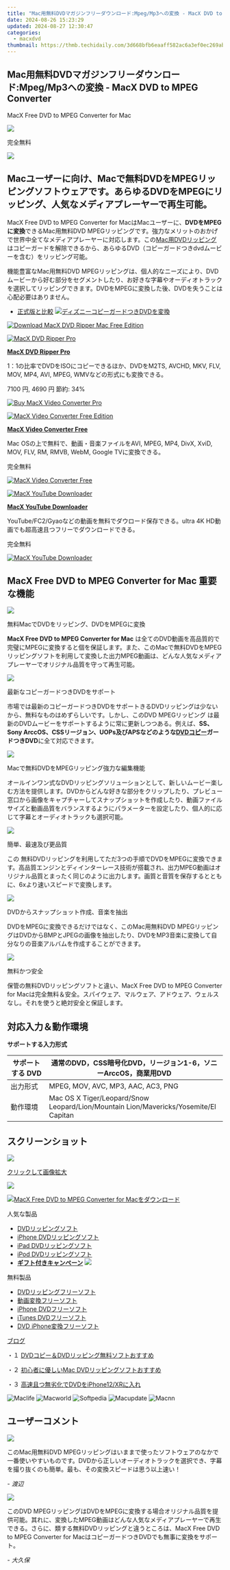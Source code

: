 ```yaml
---
title: "Mac用無料DVDマガジンフリーダウンロード:Mpeg/Mp3への変換 - MacX DVD to MPEG Converter"
date: 2024-08-26 15:23:29
updated: 2024-08-27 12:30:47
categories:
  - macxdvd
thumbnail: https://thmb.techidaily.com/3d668bfb6eaaff582ac6a3ef0ec269ab4610d6df4de409efc683d784a7434cf5.jpg
---
```


## Mac用無料DVDマガジンフリーダウンロード:Mpeg/Mp3への変換 - MacX DVD to MPEG Converter

MacX Free DVD to MPEG Converter for Mac

![](https://www.macxdvd.com/dvd-to-mpeg-converter-for-mac-free/../face/dvd-mpeg-pic.jpg) 

完全無料

![](https://www.macxdvd.com/dvd-to-mpeg-converter-for-mac-free/../image-jp/flag.png) 

## Macユーザーに向け、Macで無料DVDをMPEGリッピングソフトウェアです。あらゆるDVDをMPEGにリッピング、人気なメディアプレーヤーで再生可能。

MacX Free DVD to MPEG Converter for MacはMacユーザーに、**DVDをMPEGに変換**できるMac用無料DVD MPEGリッピングです。強力なメリットのおかげで世界中全てなメディアプレーヤーに対応します。この[Mac用DVDリッピング](https://tools.techidaily.com/macxdvd/products/) はコピーガードを解除できるから、あらゆるDVD（コピーガードつきdvdムービーを含む）をリッピング可能。

機能豊富なMac用無料DVD MPEGリッピングは、個人的なニーズにより、DVDムービーから好む部分をセグメントしたり、お好きな字幕やオーディオトラックを選択してリッピングできます。DVDをMPEGに変換した後、DVDを失うことは心配必要はありません。

* [正式版と比較](https://tools.techidaily.com/macxdvd/products/)
[![ディズニーコピーガードつきDVDを変換](https://www.macxdvd.com/dvd-to-mpeg-converter-for-mac-free/../image-jp/macxdvdpro-banner-mini.jpg)](https://www.macxdvd.com/dvd-to-mpeg-converter-for-mac-free/../how-to-rip-disney-dvd-copy-protection-jp.htm) 

[![Download MacX DVD Ripper Mac Free Edition](https://www.macxdvd.com/dvd-to-mpeg-converter-for-mac-free/../image-jp/bottom-download-big.jpg)](https://tools.techidaily.com/macxdvd/products/) 

[![MacX DVD Ripper Pro](https://www.macxdvd.com/dvd-to-mpeg-converter-for-mac-free/../box-image/macx-ripper-box-left.jpg)](https://www.macxdvd.com/dvd-to-mpeg-converter-for-mac-free/../mac-video-converter-pro/buy-jp.htm) 

**[MacX DVD Ripper Pro](https://tools.techidaily.com/macxdvd/products/)**

1：1の比率でDVDをISOにコピーできるほか、DVDをM2TS, AVCHD, MKV, FLV, MOV, MP4, AVI, MPEG, WMVなどの形式にも変換できる。

7100 円, 4690 円 節約: 34%

[![Buy MacX Video Converter Pro](https://www.macxdvd.com/dvd-to-mpeg-converter-for-mac-free/../image-jp/bottom-buy2.jpg)](https://www.macxdvd.com/dvd-to-mpeg-converter-for-mac-free/../mac-dvd-ripper-pro/buy-jp.htm) 

[![MacX Video Converter Free Edition](https://www.macxdvd.com/dvd-to-mpeg-converter-for-mac-free/../box-image/free-converter-mini1.jpg)](https://www.macxdvd.com/dvd-to-mpeg-converter-for-mac-free/../dvd-ripper-mac-free/index-jp.htm) 

**[MacX Video Converter Free](https://tools.techidaily.com/macxdvd/products/)**

Mac OSの上で無料で、動画・音楽ファイルをAVI, MPEG, MP4, DivX, XviD, MOV, FLV, RM, RMVB, WebM, Google TVに変換できる。

 完全無料 

[![MacX Video Converter Free](https://www.macxdvd.com/dvd-to-mpeg-converter-for-mac-free/../image-jp/free-download.jpg)](https://www.macxdvd.com/dvd-to-mpeg-converter-for-mac-free/../download/macx-video-converter-free-edition.dmg) 

[![MacX YouTube Downloader](https://www.macxdvd.com/dvd-to-mpeg-converter-for-mac-free/../box-image/youtube-mini1.png)](https://tools.techidaily.com/macxdvd/products/)

**[MacX YouTube Downloader](https://tools.techidaily.com/macxdvd/products/)**

YouTube/FC2/Gyaoなどの動画を無料でダウロード保存できる。ultra 4K HD動画でも超高速且つフリーでダウンロードできる。

 完全無料 

[![MacX YouTube Downloader](https://www.macxdvd.com/dvd-to-mpeg-converter-for-mac-free/../image-jp/free-download.jpg)](https://www.macxdvd.com/dvd-to-mpeg-converter-for-mac-free/../download/macx-youtube-downloader-free.dmg) 

## MacX Free DVD to MPEG Converter for Mac 重要な機能

![](https://www.macxdvd.com/dvd-to-mpeg-converter-for-mac-free/image/1.jpg) 

無料MacでDVDをリッピング、DVDをMPEGに変換

**MacX Free DVD to MPEG Converter for Mac** は全てのDVD動画を高品質的で完璧にMPEGに変換すると個を保証します。また、このMacで無料DVDをMPEGリッピングソフトを利用して変換した出力MPEG動画は、どんな人気なメディアプレーヤーでオリジナル品質を守って再生可能。

![](https://www.macxdvd.com/dvd-to-mpeg-converter-for-mac-free/image/2.jpg) 

最新なコピーガードつきDVDをサポート

市場では最新のコピーガードつきDVDをサポートきるDVDリッピングは少ないから、無料なものはめずらしいです。しかし、このDVD MPEGリッピング は最新のDVDムービーをサポートするように常に更新しつつある。例えば、**SS、Sony ArccOS、CSSリージョン、UOPs及びAPSなどのような[DVDコピー](https://tools.techidaily.com/macxdvd/products/)ガードつきDVD**に全て対応できます。

![](https://www.macxdvd.com/dvd-to-mpeg-converter-for-mac-free/image/3.jpg) 

Macで無料DVDをMPEGリッピング強力な編集機能

オールインワン式なDVDリッピングソリューションとして、新しいムービー楽しむ方法を提供します。DVDからどんな好きな部分をクリップしたり、プレビュー窓口から画像をキャプチャーしてスナップショットを作成したり、動画ファイルサイズと動画品質をバランスするようにパラメーターを設定したり、個人的に応じて字幕とオーディオトラックも選択可能。

![](https://www.macxdvd.com/dvd-to-mpeg-converter-for-mac-free/image/4.jpg) 

簡単、最速及び更品質

この 無料DVDリッピングを利用してただ3つの手順でDVDをMPEGに変換できます。高品質エンジンとディインターレース技術が搭載され、出力MPEG動画はオリジナル品質とまったく同じのように出力します。画質と音質を保存するとともに、6xより速いスピードで変換します。

![](https://www.macxdvd.com/dvd-to-mpeg-converter-for-mac-free/image/5.jpg) 

DVDからスナップショット作成、音楽を抽出

DVDをMPEGに変換できるだけではなく、このMac用無料DVD MPEGリッピングはDVDからBMPとJPEGの画像を抽出したり、DVDをMP3音楽に変換して自分なりの音楽アルバムを作成することができます。

![](https://www.macxdvd.com/dvd-to-mpeg-converter-for-mac-free/image/6.jpg) 

無料かつ安全

保管の無料DVDリッピングソフトと違い、MacX Free DVD to MPEG Converter for Macは完全無料＆安全。スパイウェア、マルウェア、アドウェア、ウェルスなし。それを使うと絶対安全と保証します。

## 対応入力＆動作環境

**サポートする入力形式**

| サポートする DVD | 通常のDVD，CSS暗号化DVD，リージョン1-6，ソニーArccOS，商業用DVD                                           |
| ---------- | ------------------------------------------------------------------------------------ |
| 出力形式       | MPEG, MOV, AVC, MP3, AAC, AC3, PNG                                                   |
| 動作環境       | Mac OS X Tiger/Leopard/Snow Leopard/Lion/Mountain Lion/Mavericks/Yosemite/El Capitan |

## スクリーンショット

![](https://www.macxdvd.com/dvd-to-mpeg-converter-for-mac-free/image/screenshot-jp.png)

[クリックして画像拡大](https://tools.techidaily.com/macxdvd/products/)

![](https://www.macxdvd.com/dvd-to-mpeg-converter-for-mac-free/image/screenshot-2-jp.png) 

[![MacX Free DVD to MPEG Converter for Macをダウンロード](https://www.macxdvd.com/dvd-to-mpeg-converter-for-mac-free/../image-jp/bottom-download-big.jpg)](https://tools.techidaily.com/macxdvd/products/)

人気な製品

* [DVDリッピングソフト](https://tools.techidaily.com/macxdvd/products/)
* [iPhone DVDリッピングソフト](https://tools.techidaily.com/macxdvd/products/)
* [iPad DVDリッピングソフト](https://tools.techidaily.com/macxdvd/products/)
* [iPod DVDリッピングソフト](https://tools.techidaily.com/macxdvd/products/)
* [**ギフト付きキャンペーン**](https://tools.techidaily.com/macxdvd/products/) ![](https://www.macxdvd.com/dvd-to-mpeg-converter-for-mac-free/../blog/new-fourteen/hot.gif)

無料製品

* [DVDリッピングフリーソフト](https://tools.techidaily.com/macxdvd/products/)
* [動画変換フリーソフト](https://tools.techidaily.com/macxdvd/products/)
* [iPhone DVDフリーソフト](https://tools.techidaily.com/macxdvd/products/)
* [iTunes DVDフリーソフト](https://tools.techidaily.com/macxdvd/products/)
* [DVD iPhone変換フリーソフト](https://tools.techidaily.com/macxdvd/products/)

[ブログ](https://tools.techidaily.com/macxdvd/products/)

・１ [DVDコピー＆DVDリッピング無料ソフトおすすめ](https://tools.techidaily.com/macxdvd/products/)

・２ [初心者に優しいMac DVDリッピングソフトおすすめ](https://tools.techidaily.com/macxdvd/products/)

・３ [高速且つ無劣化でDVDをiPhone12/XRに入れ](https://tools.techidaily.com/macxdvd/products/)

![Maclife](https://www.macxdvd.com/dvd-to-mpeg-converter-for-mac-free/../i-pic/maclife.gif) ![Macworld](https://www.macxdvd.com/dvd-to-mpeg-converter-for-mac-free/../i-pic/macworld.gif) ![Softpedia](https://www.macxdvd.com/dvd-to-mpeg-converter-for-mac-free/../i-pic/softpedia.gif) ![Macupdate](https://www.macxdvd.com/dvd-to-mpeg-converter-for-mac-free/../i-pic/macupdate.gif) ![Macnn](https://www.macxdvd.com/dvd-to-mpeg-converter-for-mac-free/../i-pic/macnn.gif) 

## ユーザーコメント

![](https://www.macxdvd.com/dvd-to-mpeg-converter-for-mac-free/../image/customer-ico.jpg) 

このMac用無料DVD MPEGリッピングはいままで使ったソフトウェアのなかで一番使いやすいものです。DVDから正しいオーディオトラックを選択でき、字幕を撮り抜くのも簡単。最も、その変換スピードは思う以上速い！

_\- 渡辺_ 

![](https://www.macxdvd.com/dvd-to-mpeg-converter-for-mac-free/../image/customer-ico.jpg) 

このDVD MPEGリッピングはDVDをMPEGに変換する場合オリジナル品質を提供可能。其れに、変換したMPEG動画はどんな人気なメディアプレーヤーで再生できる。さらに、類する無料DVDリッピングと違うところは、MacX Free DVD to MPEG Converter for MacはコピーガードつきDVDでも無事に変換をサポート。

_\- 大久保_

<ins class="adsbygoogle"
     style="display:block"
     data-ad-format="autorelaxed"
     data-ad-client="ca-pub-7571918770474297"
     data-ad-slot="1223367746"></ins>



<ins class="adsbygoogle"
     style="display:block"
     data-ad-client="ca-pub-7571918770474297"
     data-ad-slot="8358498916"
     data-ad-format="auto"
     data-full-width-responsive="true"></ins>
